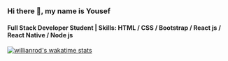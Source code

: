 
### Hi there 👋, my name is Yousef
#### Full Stack Developer Student | Skills: HTML / CSS / Bootstrap / React js / React Native / Node js

[![willianrod's wakatime stats](https://github-readme-stats.vercel.app/api/wakatime?username=willianrod)](https://github.com/YousefProjects/github-readme-stats)


